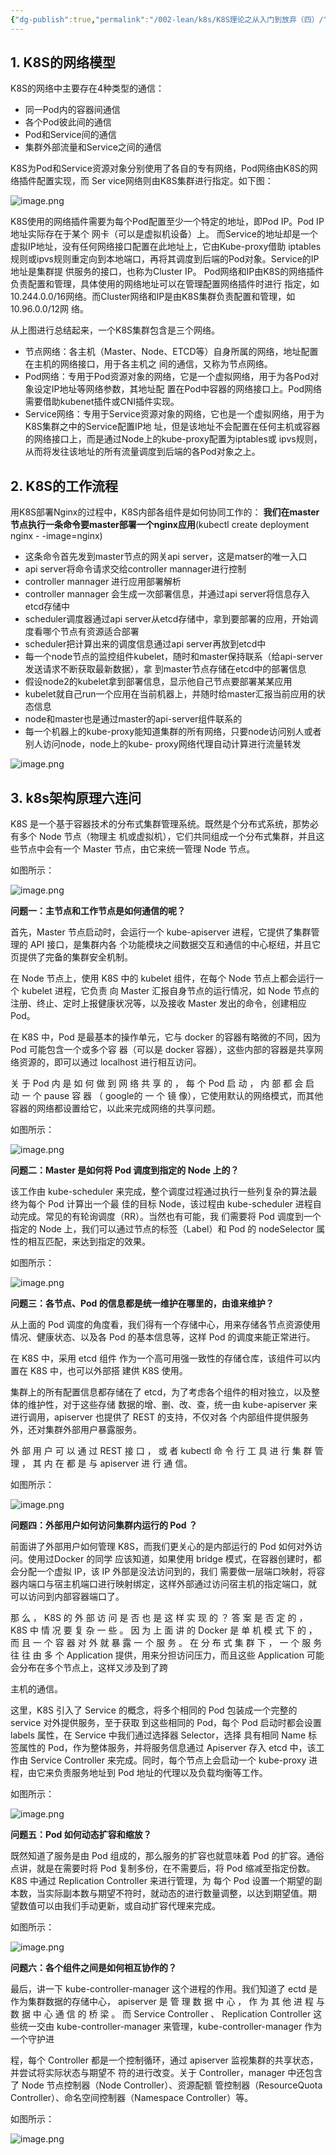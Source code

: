 ```yaml
---
{"dg-publish":true,"permalink":"/002-lean/k8s/K8S理论之从入门到放弃（四）/","dgPassFrontmatter":true}
---
```



## 1. **K8S的网络模型**

K8S的网络中主要存在4种类型的通信：

- 同一Pod内的容器间通信
- 各个Pod彼此间的通信
- Pod和Service间的通信
- 集群外部流量和Service之间的通信

K8S为Pod和Service资源对象分别使用了各自的专有网络，Pod网络由K8S的网络插件配置实现，而 Ser vice网络则由K8S集群进行指定。如下图：

![image.png](https://hoey-images.oss-cn-hangzhou.aliyuncs.com/img/20240530133100.png)


K8S使用的网络插件需要为每个Pod配置至少一个特定的地址，即Pod IP。Pod IP地址实际存在于某个 网卡（可以是虚拟机设备）上。 而Service的地址却是一个虚拟IP地址，没有任何网络接口配置在此地址上，它由Kube-proxy借助 iptables规则或ipvs规则重定向到本地端口，再将其调度到后端的Pod对象。Service的IP地址是集群提 供服务的接口，也称为Cluster IP。 Pod网络和IP由K8S的网络插件负责配置和管理，具体使用的网络地址可以在管理配置网络插件时进行 指定，如10.244.0.0/16网络。而Cluster网络和IP是由K8S集群负责配置和管理，如10.96.0.0/12网 络。

从上图进行总结起来，一个K8S集群包含是三个网络。

- 节点网络：各主机（Master、Node、ETCD等）自身所属的网络，地址配置在主机的网络接口，用于各主机之 间的通信，又称为节点网络。
- Pod网络：专用于Pod资源对象的网络，它是一个虚拟网络，用于为各Pod对象设定IP地址等网络参数，其地址配 置在Pod中容器的网络接口上。Pod网络需要借助kubenet插件或CNI插件实现。
- Service网络：专用于Service资源对象的网络，它也是一个虚拟网络，用于为K8S集群之中的Service配置IP地 址，但是该地址不会配置在任何主机或容器的网络接口上，而是通过Node上的kube-proxy配置为iptables或 ipvs规则，从而将发往该地址的所有流量调度到后端的各Pod对象之上。

## 2. **K8S的工作流程**

用K8S部署Nginx的过程中，K8S内部各组件是如何协同工作的： **我们在master节点执行一条命令要master部署一个nginx应用**(kubectl create deployment nginx - -image=nginx)

- 这条命令首先发到master节点的网关api server，这是matser的唯一入口
- api server将命令请求交给controller mannager进行控制
- controller mannager 进行应用部署解析
- controller mannager 会生成一次部署信息，并通过api server将信息存入etcd存储中
- scheduler调度器通过api server从etcd存储中，拿到要部署的应用，开始调度看哪个节点有资源适合部署
- scheduler把计算出来的调度信息通过api server再放到etcd中
- 每一个node节点的监控组件kubelet，随时和master保持联系（给api-server发送请求不断获取最新数据），拿 到master节点存储在etcd中的部署信息
- 假设node2的kubelet拿到部署信息，显示他自己节点要部署某某应用
- kubelet就自己run一个应用在当前机器上，并随时给master汇报当前应用的状态信息
- node和master也是通过master的api-server组件联系的
- 每一个机器上的kube-proxy能知道集群的所有网络，只要node访问别人或者别人访问node，node上的kube- proxy网络代理自动计算进行流量转发

![image.png](https://hoey-images.oss-cn-hangzhou.aliyuncs.com/img/20240530133124.png)


## 3. **k8s架构原理六连问**

K8S 是一个基于容器技术的分布式集群管理系统。既然是个分布式系统，那势必有多个 Node 节点（物理主 机或虚拟机），它们共同组成一个分布式集群，并且这些节点中会有一个 Master 节点，由它来统一管理 Node 节点。

如图所示：

![image.png](https://hoey-images.oss-cn-hangzhou.aliyuncs.com/img/20240530133145.png)


**问题一：主节点和工作节点是如何通信的呢？**

首先，Master 节点启动时，会运行一个 kube-apiserver 进程，它提供了集群管理的 API 接口，是集群内各 个功能模块之间数据交互和通信的中心枢纽，并且它页提供了完备的集群安全机制。

在 Node 节点上，使用 K8S 中的 kubelet 组件，在每个 Node 节点上都会运行一个 kubelet 进程，它负责 向 Master 汇报自身节点的运行情况，如 Node 节点的注册、终止、定时上报健康状况等，以及接收 Master 发出的命令，创建相应 Pod。

在 K8S 中，Pod 是最基本的操作单元，它与 docker 的容器有略微的不同，因为 Pod 可能包含一个或多个容 器（可以是 docker 容器），这些内部的容器是共享网络资源的，即可以通过 localhost 进行相互访问。

关 于 Pod  内 是 如 何 做 到 网 络 共 享 的 ， 每 个 Pod  启 动 ， 内 部 都 会 启 动 一 个 pause 容 器 （ google的 一 个 镜 像），它使用默认的网络模式，而其他容器的网络都设置给它，以此来完成网络的共享问题。

如图所示：

![image.png](https://hoey-images.oss-cn-hangzhou.aliyuncs.com/img/20240530133159.png)


**问题二：Master 是如何将 Pod 调度到指定的 Node 上的？**

该工作由 kube-scheduler 来完成，整个调度过程通过执行一些列复杂的算法最终为每个 Pod 计算出一个最 佳的目标 Node，该过程由 kube-scheduler 进程自动完成。常见的有轮询调度（RR）。当然也有可能，我 们需要将 Pod 调度到一个指定的 Node 上，我们可以通过节点的标签（Label）和 Pod 的 nodeSelector 属 性的相互匹配，来达到指定的效果。

如图所示：

![image.png](https://hoey-images.oss-cn-hangzhou.aliyuncs.com/img/20240530133208.png)


**问题三：各节点、Pod 的信息都是统一维护在哪里的，由谁来维护？**

从上面的 Pod 调度的角度看，我们得有一个存储中心，用来存储各节点资源使用情况、健康状态、以及各 Pod 的基本信息等，这样 Pod 的调度来能正常进行。

在 K8S 中，采用 etcd 组件 作为一个高可用强一致性的存储仓库，该组件可以内置在 K8S 中，也可以外部搭 建供 K8S 使用。

集群上的所有配置信息都存储在了 etcd，为了考虑各个组件的相对独立，以及整体的维护性，对于这些存储 数据的增、删、改、查，统一由 kube-apiserver 来进行调用，apiserver 也提供了 REST 的支持，不仅对各 个内部组件提供服务外，还对集群外部用户暴露服务。

外 部 用 户 可 以 通 过 REST 接 口 ， 或 者 kubectl 命 令 行 工 具 进 行 集 群 管 理 ， 其 内 在 都 是 与 apiserver  进 行 通 信。

如图所示：

![image.png](https://hoey-images.oss-cn-hangzhou.aliyuncs.com/img/20240530133218.png)


**问题四：外部用户如何访问集群内运行的 Pod ？**

前面讲了外部用户如何管理 K8S，而我们更关心的是内部运行的 Pod 如何对外访问。使用过Docker 的同学 应该知道，如果使用 bridge 模式，在容器创建时，都会分配一个虚拟 IP，该 IP 外部是没法访问到的，我们 需要做一层端口映射，将容器内端口与宿主机端口进行映射绑定，这样外部通过访问宿主机的指定端口，就 可以访问到内部容器端口了。

那 么 ， K8S 的 外 部 访 问 是 否 也 是 这 样 实 现 的 ？ 答 案 是 否 定 的 ， K8S 中 情 况 要 复 杂 一 些 。 因 为 上 面 讲 的 Docker 是 单 机 模 式 下 的 ， 而 且 一 个 容 器 对 外 就 暴 露 一 个 服 务 。 在 分 布 式 集 群 下 ， 一 个 服 务 往 往 由 多 个 Application 提供，用来分担访问压力，而且这些 Application 可能会分布在多个节点上，这样又涉及到了跨

主机的通信。

这里，K8S 引入了 Service 的概念，将多个相同的 Pod 包装成一个完整的 service 对外提供服务，至于获取 到这些相同的 Pod，每个 Pod 启动时都会设置 labels 属性，在 Service 中我们通过选择器 Selector，选择 具有相同 Name 标签属性的 Pod，作为整体服务，并将服务信息通过 Apiserver 存入 etcd 中，该工作由 Service Controller 来完成。同时，每个节点上会启动一个 kube-proxy 进程，由它来负责服务地址到 Pod 地址的代理以及负载均衡等工作。

如图所示：

![image.png](https://hoey-images.oss-cn-hangzhou.aliyuncs.com/img/20240530133231.png)


**问题五：Pod 如何动态扩容和缩放？**

既然知道了服务是由 Pod 组成的，那么服务的扩容也就意味着 Pod 的扩容。通俗点讲，就是在需要时将 Pod 复制多份，在不需要后，将 Pod 缩减至指定份数。K8S 中通过 Replication Controller 来进行管理，为 每个 Pod 设置一个期望的副本数，当实际副本数与期望不符时，就动态的进行数量调整，以达到期望值。期 望数值可以由我们手动更新，或自动扩容代理来完成。

如图所示：

![image.png](https://hoey-images.oss-cn-hangzhou.aliyuncs.com/img/20240530133240.png)


**问题六：各个组件之间是如何相互协作的？**

最后，讲一下 kube-controller-manager 这个进程的作用。我们知道了 ectd 是作为集群数据的存储中心， apiserver  是 管 理 数 据 中 心 ， 作 为 其 他 进 程 与 数 据 中 心 通 信 的 桥 梁 。 而 Service  Controller 、 Replication Controller 这些统一交由 kube-controller-manager 来管理，kube-controller-manager 作为一个守护进

程，每个 Controller 都是一个控制循环，通过 apiserver 监视集群的共享状态，并尝试将实际状态与期望不 符的进行改变。关于 Controller，manager 中还包含了 Node 节点控制器（Node Controller）、资源配额 管控制器（ResourceQuota Controller）、命名空间控制器（Namespace Controller）等。

如图所示：

![image.png](https://hoey-images.oss-cn-hangzhou.aliyuncs.com/img/20240530133250.png)